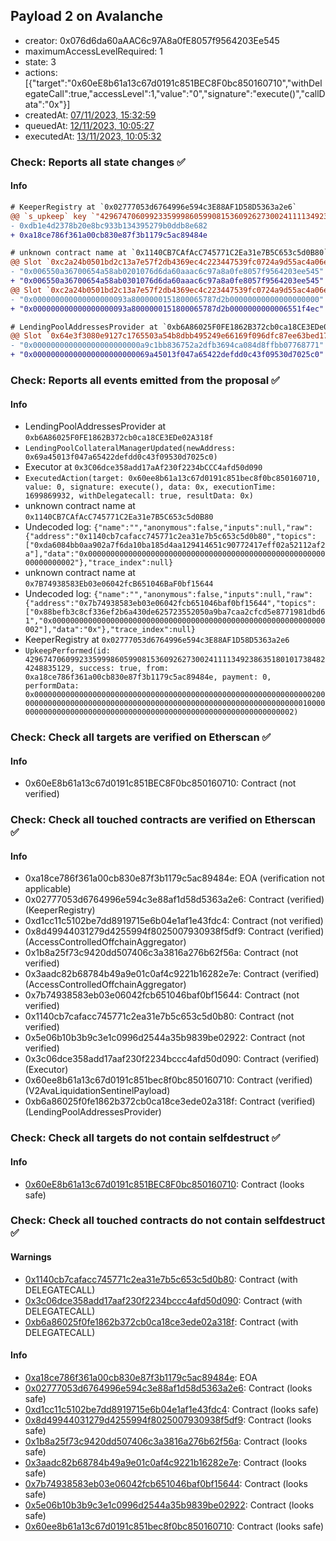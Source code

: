 ## Payload 2 on Avalanche

- creator: 0x076d6da60aAAC6c97A8a0fE8057f9564203Ee545
- maximumAccessLevelRequired: 1
- state: 3
- actions: [{"target":"0x60eE8b61a13c67d0191c851BEC8F0bc850160710","withDelegateCall":true,"accessLevel":1,"value":"0","signature":"execute()","callData":"0x"}]
- createdAt: [07/11/2023, 15:32:59](https://snowtrace.io/tx/0xbc0cca96ad9594973ddc6b7e296e9444c142e5a6759018a1aae65fc64e19ec74)
- queuedAt: [12/11/2023, 10:05:27](https://snowtrace.io/tx/0x1cbeae434c17dce1011e8bbac695fe80184dc409268a9001e52fd78deb66404e)
- executedAt: [13/11/2023, 10:05:32](https://snowtrace.io/tx/0xb4d83b1ff775516cc2a467e61f953abe559d9f7c68b4f180e1dc10874eb83373)

### Check: Reports all state changes :white_check_mark:

#### Info


```diff
# KeeperRegistry at `0x02777053d6764996e594c3E88AF1D58D5363a2e6`
@@ `s_upkeep` key `"42967470609923359998605990815360926273002411113492386351801017384824248835129"`.lastKeeper @@
- 0xdb1e4d2378b20e8bc933b134395279b0ddb8e682
+ 0xa18ce786f361a00cb830e87f3b1179c5ac89484e

```

```diff
# unknown contract name at `0x1140CB7CAfAcC745771C2Ea31e7B5C653c5d0B80`
@@ Slot `0xc2a24b0501bd2c13a7e57f2db4369ec4c223447539fc0724a9d55ac4a06ebd4d` @@
- "0x006550a36700654a58ab0201076d6da60aaac6c97a8a0fe8057f9564203ee545"
+ "0x006550a36700654a58ab0301076d6da60aaac6c97a8a0fe8057f9564203ee545"
@@ Slot `0xc2a24b0501bd2c13a7e57f2db4369ec4c223447539fc0724a9d55ac4a06ebd4e` @@
- "0x000000000000000000093a8000000151800065787d2b00000000000000000000"
+ "0x000000000000000000093a8000000151800065787d2b0000000000006551f4ec"
```

```diff
# LendingPoolAddressesProvider at `0xb6A86025F0FE1862B372cb0ca18CE3EDe02A318f`
@@ Slot `0x64e3f3080e9127c1765503a54b8dbb495249e66169f096dfc87ee63bed17e22c` @@
- "0x000000000000000000000000a9c1bb836752a2dfb3694ca084d8ffbb07768771"
+ "0x00000000000000000000000069a45013f047a65422defdd0c43f09530d7025c0"
```


### Check: Reports all events emitted from the proposal :white_check_mark:

#### Info

- LendingPoolAddressesProvider at `0xb6A86025F0FE1862B372cb0ca18CE3EDe02A318f`
- `LendingPoolCollateralManagerUpdated(newAddress: 0x69a45013f047a65422defdd0c43f09530d7025c0)`
- Executor at `0x3C06dce358add17aAf230f2234bCCC4afd50d090`
- `ExecutedAction(target: 0x60ee8b61a13c67d0191c851bec8f0bc850160710, value: 0, signature: execute(), data: 0x, executionTime: 1699869932, withDelegatecall: true, resultData: 0x)`
- unknown contract name at `0x1140CB7CAfAcC745771C2Ea31e7B5C653c5d0B80`
- Undecoded log: `{"name":"","anonymous":false,"inputs":null,"raw":{"address":"0x1140cb7cafacc745771c2ea31e7b5c653c5d0b80","topics":["0xda6084bb0aa902a7f6da10ba185d4aa129414651c90772417eff02a52112af2a"],"data":"0x0000000000000000000000000000000000000000000000000000000000000002"},"trace_index":null}`
- unknown contract name at `0x7B74938583Eb03e06042fcB651046BaF0bf15644`
- Undecoded log: `{"name":"","anonymous":false,"inputs":null,"raw":{"address":"0x7b74938583eb03e06042fcb651046baf0bf15644","topics":["0x88befb3c8cf336ef2b6a430de625723552050a9ba7caa2cfcd5e8771981dbd61","0x0000000000000000000000000000000000000000000000000000000000000002"],"data":"0x"},"trace_index":null}`
- KeeperRegistry at `0x02777053d6764996e594c3E88AF1D58D5363a2e6`
- `UpkeepPerformed(id: 42967470609923359998605990815360926273002411113492386351801017384824248835129, success: true, from: 0xa18ce786f361a00cb830e87f3b1179c5ac89484e, payment: 0, performData: 0x000000000000000000000000000000000000000000000000000000000000002000000000000000000000000000000000000000000000000000000000000000010000000000000000000000000000000000000000000000000000000000000002)`

### Check: Check all targets are verified on Etherscan :white_check_mark:

#### Info

- 0x60eE8b61a13c67d0191c851BEC8F0bc850160710: Contract (not verified)

### Check: Check all touched contracts are verified on Etherscan :white_check_mark:

#### Info

- 0xa18ce786f361a00cb830e87f3b1179c5ac89484e: EOA (verification not applicable)
- 0x02777053d6764996e594c3e88af1d58d5363a2e6: Contract (verified) (KeeperRegistry)
- 0xd1cc11c5102be7dd8919715e6b04e1af1e43fdc4: Contract (not verified)
- 0x8d49944031279d4255994f8025007930938f5df9: Contract (verified) (AccessControlledOffchainAggregator)
- 0x1b8a25f73c9420dd507406c3a3816a276b62f56a: Contract (not verified)
- 0x3aadc82b68784b49a9e01c0af4c9221b16282e7e: Contract (verified) (AccessControlledOffchainAggregator)
- 0x7b74938583eb03e06042fcb651046baf0bf15644: Contract (not verified)
- 0x1140cb7cafacc745771c2ea31e7b5c653c5d0b80: Contract (not verified)
- 0x5e06b10b3b9c3e1c0996d2544a35b9839be02922: Contract (not verified)
- 0x3c06dce358add17aaf230f2234bccc4afd50d090: Contract (verified) (Executor)
- 0x60ee8b61a13c67d0191c851bec8f0bc850160710: Contract (verified) (V2AvaLiquidationSentinelPayload)
- 0xb6a86025f0fe1862b372cb0ca18ce3ede02a318f: Contract (verified) (LendingPoolAddressesProvider)

### Check: Check all targets do not contain selfdestruct :white_check_mark:

#### Info

- [0x60eE8b61a13c67d0191c851BEC8F0bc850160710](https://snowtrace.io/address/0x60eE8b61a13c67d0191c851BEC8F0bc850160710): Contract (looks safe)

### Check: Check all touched contracts do not contain selfdestruct :white_check_mark:

#### Warnings

- [0x1140cb7cafacc745771c2ea31e7b5c653c5d0b80](https://snowtrace.io/address/0x1140cb7cafacc745771c2ea31e7b5c653c5d0b80): Contract (with DELEGATECALL)
- [0x3c06dce358add17aaf230f2234bccc4afd50d090](https://snowtrace.io/address/0x3c06dce358add17aaf230f2234bccc4afd50d090): Contract (with DELEGATECALL)
- [0xb6a86025f0fe1862b372cb0ca18ce3ede02a318f](https://snowtrace.io/address/0xb6a86025f0fe1862b372cb0ca18ce3ede02a318f): Contract (with DELEGATECALL)

#### Info

- [0xa18ce786f361a00cb830e87f3b1179c5ac89484e](https://snowtrace.io/address/0xa18ce786f361a00cb830e87f3b1179c5ac89484e): EOA
- [0x02777053d6764996e594c3e88af1d58d5363a2e6](https://snowtrace.io/address/0x02777053d6764996e594c3e88af1d58d5363a2e6): Contract (looks safe)
- [0xd1cc11c5102be7dd8919715e6b04e1af1e43fdc4](https://snowtrace.io/address/0xd1cc11c5102be7dd8919715e6b04e1af1e43fdc4): Contract (looks safe)
- [0x8d49944031279d4255994f8025007930938f5df9](https://snowtrace.io/address/0x8d49944031279d4255994f8025007930938f5df9): Contract (looks safe)
- [0x1b8a25f73c9420dd507406c3a3816a276b62f56a](https://snowtrace.io/address/0x1b8a25f73c9420dd507406c3a3816a276b62f56a): Contract (looks safe)
- [0x3aadc82b68784b49a9e01c0af4c9221b16282e7e](https://snowtrace.io/address/0x3aadc82b68784b49a9e01c0af4c9221b16282e7e): Contract (looks safe)
- [0x7b74938583eb03e06042fcb651046baf0bf15644](https://snowtrace.io/address/0x7b74938583eb03e06042fcb651046baf0bf15644): Contract (looks safe)
- [0x5e06b10b3b9c3e1c0996d2544a35b9839be02922](https://snowtrace.io/address/0x5e06b10b3b9c3e1c0996d2544a35b9839be02922): Contract (looks safe)
- [0x60ee8b61a13c67d0191c851bec8f0bc850160710](https://snowtrace.io/address/0x60ee8b61a13c67d0191c851bec8f0bc850160710): Contract (looks safe)

